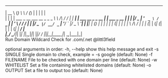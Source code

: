    _____                        _   __          ___ _     _                   _           
   |  __ \                      (_)  \ \        / (_) |   | |                 | |          
   | |  | | ___  _ __ ___   __ _ _ _ _\ \  /\  / / _| | __| | ___ __ _ _ __ __| | ___ _ __ 
   | |  | |/ _ \| '_ ` _ \ / _` | | '_ \ \/  \/ / | | |/ _` |/ __/ _` | '__/ _` |/ _ \ '__|
   | |__| | (_) | | | | | | (_| | | | | \  /\  /  | | | (_| | (_| (_| | | | (_| |  __/ |   
   |_____/ \___/|_| |_| |_|\__,_|_|_| |_|\/  \/   |_|_|\__,_|\___\__,_|_|  \__,_|\___|_|   
   Run Domain Wildcard Check for .com/.net
   @littl3field

optional arguments in order:
  -h, --help    show this help message and exit
  -s SINGLE     Single domain to check, example = -s google (default: None)
  -f FILENAME   File to be checked with one domain per line (default: None)
  -w WHITELIST  Set a file containing whitelisted domains (default: None)
  -o OUTPUT     Set a file to output too (default: None)

